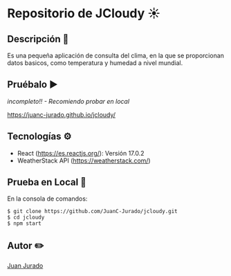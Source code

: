# Repositorio de JCloudy ☀️

## Descripción 📃
Es una pequeña aplicación de consulta del clima, en la que se proporcionan datos basicos, como temperatura y humedad a nivel mundial.

## Pruébalo ▶️
*incompleto!! - Recomiendo probar en local*

https://juanc-jurado.github.io/jcloudy/

## Tecnologías ⚙️
* React (https://es.reactjs.org/): Versión 17.0.2
* WeatherStack API (https://weatherstack.com/)

## Prueba en Local 📁
En la consola de comandos:
```
$ git clone https://github.com/JuanC-Jurado/jcloudy.git
$ cd jcloudy
$ npm start
```

## Autor ✏️
<a href="https://github.com/JuanC-Jurado">Juan Jurado</a> 
